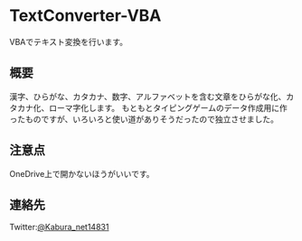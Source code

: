 # TextConverter-VBA
VBAでテキスト変換を行います。

## 概要
漢字、ひらがな、カタカナ、数字、アルファベットを含む文章をひらがな化、カタカナ化、ローマ字化します。
もともとタイピングゲームのデータ作成用に作ったものですが、いろいろと使い道がありそうだったので独立させました。

## 注意点
OneDrive上で開かないほうがいいです。

## 連絡先
Twitter:[@Kabura_net14831](https://twitter.com/Kabura_net14831)
